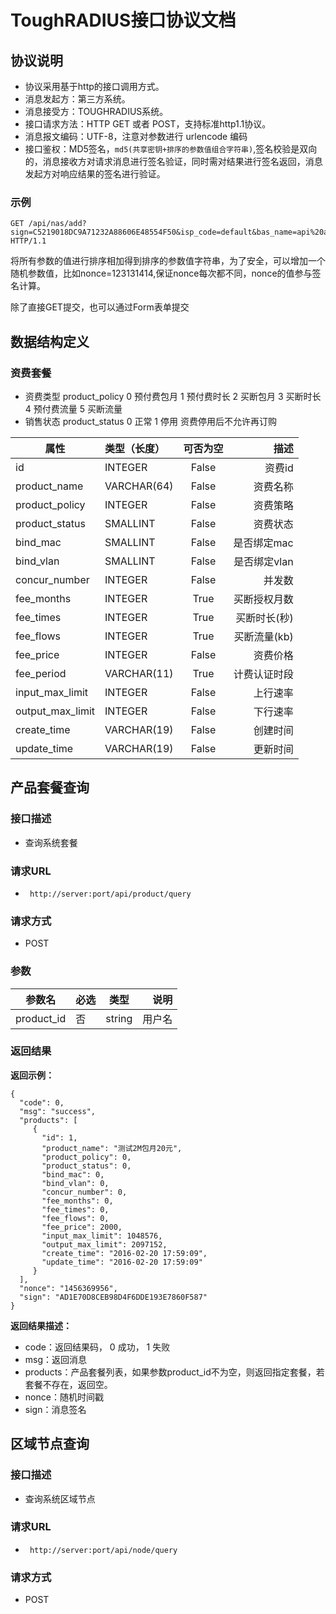 # ToughRADIUS接口协议文档

## 协议说明

- 协议采用基于http的接口调用方式。
- 消息发起方：第三方系统。
- 消息接受方：TOUGHRADIUS系统。
- 接口请求方法：HTTP GET 或者 POST，支持标准http1.1协议。
- 消息报文编码：UTF-8，注意对参数进行 urlencode 编码
- 接口鉴权：MD5签名，`md5(共享密钥+排序的参数值组合字符串)`,签名校验是双向的，消息接收方对请求消息进行签名验证，同时需对结果进行签名返回，消息发起方对响应结果的签名进行验证。

### 示例 

    GET /api/nas/add?sign=C5219018DC9A71232A88606E48554F50&isp_code=default&bas_name=api%20add&ip_addr=10.10.10.1&dns_name=&time_type=0&vendor_id=0&portal_vendor=huaweiv2&bas_secret=123456&coa_port=3799&ac_port=2000 HTTP/1.1

将所有参数的值进行排序相加得到排序的参数值字符串，为了安全，可以增加一个随机参数值，比如nonce=123131414,保证nonce每次都不同，nonce的值参与签名计算。

除了直接GET提交，也可以通过Form表单提交

## 数据结构定义

### 资费套餐

- 资费类型 product_policy 0 预付费包月 1 预付费时长 2 买断包月 3 买断时长 4 预付费流量 5 买断流量
- 销售状态 product_status 0 正常 1 停用 资费停用后不允许再订购


|属性                    |类型（长度）       |可否为空           |描述                        |
|-----------------------|:-----------------|:----------------:|--------------------------:|
|id                     |INTEGER           |False             |资费id                      |
|product_name           |VARCHAR(64)       |False             |资费名称                  |
|product_policy         |INTEGER           |False             |资费策略                  |
|product_status         |SMALLINT          |False             |资费状态                  |
|bind_mac               |SMALLINT          |False             |是否绑定mac               |
|bind_vlan              |SMALLINT          |False             |是否绑定vlan              |
|concur_number          |INTEGER           |False             |并发数                     |
|fee_months             |INTEGER           |True              |买断授权月数            |
|fee_times              |INTEGER           |True              |买断时长(秒)             |
|fee_flows              |INTEGER           |True              |买断流量(kb)              |
|fee_price              |INTEGER           |False             |资费价格                  |
|fee_period             |VARCHAR(11)       |True              |计费认证时段            |
|input_max_limit        |INTEGER           |False             |上行速率                  |
|output_max_limit       |INTEGER           |False             |下行速率                  |
|create_time            |VARCHAR(19)       |False             |创建时间                  |
|update_time            |VARCHAR(19)       |False             |更新时间                  |

## 产品套餐查询


### 接口描述

- 查询系统套餐

### 请求URL

- ` http://server:port/api/product/query `
      
### 请求方式

- POST 

### 参数

| 参数名 | 必选 | 类型 | 说明 |
|---|:---|:---:|---:|
| product_id | 否 | string | 用户名 |

### 返回结果

**返回示例：**

    {
      "code": 0,
      "msg": "success",
      "products": [
         {
           "id": 1,
           "product_name": "测试2M包月20元",
           "product_policy": 0,
           "product_status": 0,
           "bind_mac": 0,
           "bind_vlan": 0,
           "concur_number": 0,
           "fee_months": 0,
           "fee_times": 0,
           "fee_flows": 0,
           "fee_price": 2000,
           "input_max_limit": 1048576,
           "output_max_limit": 2097152,
           "create_time": "2016-02-20 17:59:09",
           "update_time": "2016-02-20 17:59:09"
         }
      ],
      "nonce": "1456369956",
      "sign": "AD1E70D8CEB98D4F6DDE193E7860F587"
    }

**返回结果描述：**

- code：返回结果码， 0 成功， 1 失败
- msg：返回消息
- products：产品套餐列表，如果参数product_id不为空，则返回指定套餐，若套餐不存在，返回空。
- nonce：随机时间戳
- sign：消息签名

## 区域节点查询


### 接口描述

- 查询系统区域节点

### 请求URL

- ` http://server:port/api/node/query `
      
### 请求方式

- POST 
